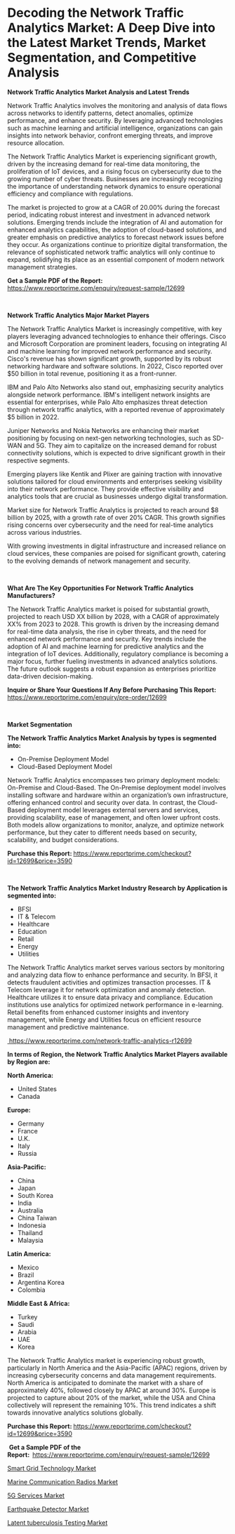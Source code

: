 <p><h1>Decoding the Network Traffic Analytics Market: A Deep Dive into the Latest Market Trends, Market Segmentation, and Competitive Analysis</h1></p><p><strong>Network Traffic Analytics Market Analysis and Latest Trends</strong></p>
<p><p>Network Traffic Analytics involves the monitoring and analysis of data flows across networks to identify patterns, detect anomalies, optimize performance, and enhance security. By leveraging advanced technologies such as machine learning and artificial intelligence, organizations can gain insights into network behavior, confront emerging threats, and improve resource allocation.</p><p>The Network Traffic Analytics Market is experiencing significant growth, driven by the increasing demand for real-time data monitoring, the proliferation of IoT devices, and a rising focus on cybersecurity due to the growing number of cyber threats. Businesses are increasingly recognizing the importance of understanding network dynamics to ensure operational efficiency and compliance with regulations.</p><p>The market is projected to grow at a CAGR of 20.00% during the forecast period, indicating robust interest and investment in advanced network solutions. Emerging trends include the integration of AI and automation for enhanced analytics capabilities, the adoption of cloud-based solutions, and greater emphasis on predictive analytics to forecast network issues before they occur. As organizations continue to prioritize digital transformation, the relevance of sophisticated network traffic analytics will only continue to expand, solidifying its place as an essential component of modern network management strategies.</p></p>
<p><strong>Get a Sample PDF of the Report:&nbsp;</strong> <a href="https://www.reportprime.com/enquiry/request-sample/12699?utm_campaign=11&utm_medium=2&utm_source=Github&utm_content=ia&utm_term=25112024&utm_id=network-traffic-analytics">https://www.reportprime.com/enquiry/request-sample/12699</a></p>
<p>&nbsp;</p>
<p><strong>Network Traffic Analytics Major Market Players</strong></p>
<p><p>The Network Traffic Analytics Market is increasingly competitive, with key players leveraging advanced technologies to enhance their offerings. Cisco and Microsoft Corporation are prominent leaders, focusing on integrating AI and machine learning for improved network performance and security. Cisco's revenue has shown significant growth, supported by its robust networking hardware and software solutions. In 2022, Cisco reported over $50 billion in total revenue, positioning it as a front-runner.</p><p>IBM and Palo Alto Networks also stand out, emphasizing security analytics alongside network performance. IBM's intelligent network insights are essential for enterprises, while Palo Alto emphasizes threat detection through network traffic analytics, with a reported revenue of approximately $5 billion in 2022.</p><p>Juniper Networks and Nokia Networks are enhancing their market positioning by focusing on next-gen networking technologies, such as SD-WAN and 5G. They aim to capitalize on the increased demand for robust connectivity solutions, which is expected to drive significant growth in their respective segments.</p><p>Emerging players like Kentik and Plixer are gaining traction with innovative solutions tailored for cloud environments and enterprises seeking visibility into their network performance. They provide effective visibility and analytics tools that are crucial as businesses undergo digital transformation.</p><p>Market size for Network Traffic Analytics is projected to reach around $8 billion by 2025, with a growth rate of over 20% CAGR. This growth signifies rising concerns over cybersecurity and the need for real-time analytics across various industries.</p><p>With growing investments in digital infrastructure and increased reliance on cloud services, these companies are poised for significant growth, catering to the evolving demands of network management and security.</p></p>
<p>&nbsp;</p>
<p><strong>What Are The Key Opportunities For Network Traffic Analytics Manufacturers?</strong></p>
<p><p>The Network Traffic Analytics market is poised for substantial growth, projected to reach USD XX billion by 2028, with a CAGR of approximately XX% from 2023 to 2028. This growth is driven by the increasing demand for real-time data analysis, the rise in cyber threats, and the need for enhanced network performance and security. Key trends include the adoption of AI and machine learning for predictive analytics and the integration of IoT devices. Additionally, regulatory compliance is becoming a major focus, further fueling investments in advanced analytics solutions. The future outlook suggests a robust expansion as enterprises prioritize data-driven decision-making.</p></p>
<p><strong>Inquire or Share Your Questions If Any Before Purchasing This Report:</strong> <a href="https://www.reportprime.com/enquiry/pre-order/12699?utm_campaign=11&utm_medium=2&utm_source=Github&utm_content=ia&utm_term=25112024&utm_id=network-traffic-analytics">https://www.reportprime.com/enquiry/pre-order/12699</a></p>
<p>&nbsp;</p>
<p><strong>Market Segmentation</strong></p>
<p><strong>The Network Traffic Analytics Market Analysis by types is segmented into:</strong></p>
<p><ul><li>On-Premise Deployment Model</li><li>Cloud-Based Deployment Model</li></ul></p>
<p><p>Network Traffic Analytics encompasses two primary deployment models: On-Premise and Cloud-Based. The On-Premise deployment model involves installing software and hardware within an organization’s own infrastructure, offering enhanced control and security over data. In contrast, the Cloud-Based deployment model leverages external servers and services, providing scalability, ease of management, and often lower upfront costs. Both models allow organizations to monitor, analyze, and optimize network performance, but they cater to different needs based on security, scalability, and budget considerations.</p></p>
<p><strong>Purchase this Report:&nbsp;</strong><a href="https://www.reportprime.com/checkout?id=12699&price=3590&utm_campaign=11&utm_medium=2&utm_source=Github&utm_content=ia&utm_term=25112024&utm_id=network-traffic-analytics">https://www.reportprime.com/checkout?id=12699&price=3590</a></p>
<p>&nbsp;</p>
<p><strong>The Network Traffic Analytics Market Industry Research by Application is segmented into:</strong></p>
<p><ul><li>BFSI</li><li>IT & Telecom</li><li>Healthcare</li><li>Education</li><li>Retail</li><li>Energy</li><li>Utilities</li></ul></p>
<p><p>The Network Traffic Analytics market serves various sectors by monitoring and analyzing data flow to enhance performance and security. In BFSI, it detects fraudulent activities and optimizes transaction processes. IT & Telecom leverage it for network optimization and anomaly detection. Healthcare utilizes it to ensure data privacy and compliance. Education institutions use analytics for optimized network performance in e-learning. Retail benefits from enhanced customer insights and inventory management, while Energy and Utilities focus on efficient resource management and predictive maintenance.</p></p>
<p><a href="https://www.reportprime.com/network-traffic-analytics-r12699?utm_campaign=11&utm_medium=2&utm_source=Github&utm_content=ia&utm_term=25112024&utm_id=network-traffic-analytics">&nbsp;https://www.reportprime.com/network-traffic-analytics-r12699</a></p>
<p><strong>In terms of Region, the Network Traffic Analytics Market Players available by Region are:</strong></p>
<p>
    <p> <strong> North America: </strong>
        <ul>
            <li>United States</li>
            <li>Canada</li>
        </ul>
        </p> 
    <p> <strong> Europe: </strong>
        <ul>
            <li>Germany</li>
            <li>France</li>
            <li>U.K.</li>
            <li>Italy</li>
            <li>Russia</li>
        </ul>
        </p> 
    <p> <strong> Asia-Pacific: </strong>
        <ul>
            <li>China</li>
            <li>Japan</li>
            <li>South Korea</li>
            <li>India</li>
            <li>Australia</li>
            <li>China Taiwan</li>
            <li>Indonesia</li>
            <li>Thailand</li>
            <li>Malaysia</li>
        </ul>
        </p> 
    <p> <strong> Latin America: </strong>
        <ul>
            <li>Mexico</li>
            <li>Brazil</li>
            <li>Argentina Korea</li>
            <li>Colombia</li>
        </ul>
        </p> 
    <p> <strong> Middle East & Africa: </strong>
        <ul>
            <li>Turkey</li>
            <li>Saudi</li>
            <li>Arabia</li>
            <li>UAE</li>
            <li>Korea</li>
        </ul>
    </p>
    </p>
<p><p>The Network Traffic Analytics market is experiencing robust growth, particularly in North America and the Asia-Pacific (APAC) regions, driven by increasing cybersecurity concerns and data management requirements. North America is anticipated to dominate the market with a share of approximately 40%, followed closely by APAC at around 30%. Europe is projected to capture about 20% of the market, while the USA and China collectively will represent the remaining 10%. This trend indicates a shift towards innovative analytics solutions globally.</p></p>
<p><strong>Purchase this Report: </strong><a href="https://www.reportprime.com/checkout?id=12699&price=3590&utm_campaign=11&utm_medium=2&utm_source=Github&utm_content=ia&utm_term=25112024&utm_id=network-traffic-analytics">https://www.reportprime.com/checkout?id=12699&price=3590</a></p>
<p>&nbsp;<strong>Get a Sample PDF of the Report:&nbsp;&nbsp;</strong><a href="https://www.reportprime.com/enquiry/request-sample/12699?utm_campaign=11&utm_medium=2&utm_source=Github&utm_content=ia&utm_term=25112024&utm_id=network-traffic-analytics">https://www.reportprime.com/enquiry/request-sample/12699</a></p>
<p><strong></strong></p>
<p><p><a href="https://github.com/KamrulHadi87/Market-Research-Report-List-1/blob/main/smart-grid-technology-market.md?utm_campaign=11&utm_medium=2&utm_source=Github&utm_content=ia&utm_term=25112024&utm_id=network-traffic-analytics">Smart Grid Technology Market</a></p><p><a href="https://issuu.com/reportprime-2/docs/marine-communication-radios-market-_47501b8a6bfc65?utm_campaign=11&utm_medium=2&utm_source=Github&utm_content=ia&utm_term=25112024&utm_id=network-traffic-analytics">Marine Communication Radios Market</a></p><p><a href="https://github.com/ChiragRp1/Market-Research-Report-List-6/blob/main/5g-services-market.md?utm_campaign=11&utm_medium=2&utm_source=Github&utm_content=ia&utm_term=25112024&utm_id=network-traffic-analytics">5G Services Market</a></p><p><a href="https://www.linkedin.com/pulse/earthquake-detector-market-forecast-global-trends-analysis-pyeye?utm_campaign=11&utm_medium=2&utm_source=Github&utm_content=ia&utm_term=25112024&utm_id=network-traffic-analytics">Earthquake Detector Market</a></p><p><a href="https://issuu.com/reportprime-2/docs/latent-tuberculosis-testing-market-_735e17cc7f19c9?utm_campaign=11&utm_medium=2&utm_source=Github&utm_content=ia&utm_term=25112024&utm_id=network-traffic-analytics">Latent tuberculosis Testing Market</a></p></p>